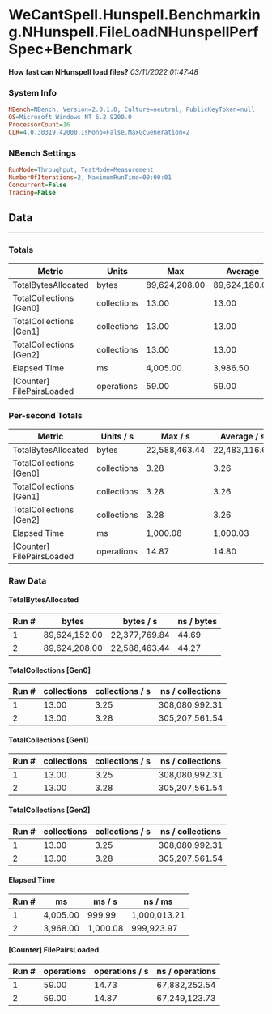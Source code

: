 ﻿# WeCantSpell.Hunspell.Benchmarking.NHunspell.FileLoadNHunspellPerfSpec+Benchmark
__How fast can NHunspell load files?__
_03/11/2022 01:47:48_
### System Info
```ini
NBench=NBench, Version=2.0.1.0, Culture=neutral, PublicKeyToken=null
OS=Microsoft Windows NT 6.2.9200.0
ProcessorCount=16
CLR=4.0.30319.42000,IsMono=False,MaxGcGeneration=2
```

### NBench Settings
```ini
RunMode=Throughput, TestMode=Measurement
NumberOfIterations=2, MaximumRunTime=00:00:01
Concurrent=False
Tracing=False
```

## Data
-------------------

### Totals
|          Metric |           Units |             Max |         Average |             Min |          StdDev |
|---------------- |---------------- |---------------- |---------------- |---------------- |---------------- |
|TotalBytesAllocated |           bytes |   89,624,208.00 |   89,624,180.00 |   89,624,152.00 |           39.60 |
|TotalCollections [Gen0] |     collections |           13.00 |           13.00 |           13.00 |            0.00 |
|TotalCollections [Gen1] |     collections |           13.00 |           13.00 |           13.00 |            0.00 |
|TotalCollections [Gen2] |     collections |           13.00 |           13.00 |           13.00 |            0.00 |
|    Elapsed Time |              ms |        4,005.00 |        3,986.50 |        3,968.00 |           26.16 |
|[Counter] FilePairsLoaded |      operations |           59.00 |           59.00 |           59.00 |            0.00 |

### Per-second Totals
|          Metric |       Units / s |         Max / s |     Average / s |         Min / s |      StdDev / s |
|---------------- |---------------- |---------------- |---------------- |---------------- |---------------- |
|TotalBytesAllocated |           bytes |   22,588,463.44 |   22,483,116.64 |   22,377,769.84 |      148,982.87 |
|TotalCollections [Gen0] |     collections |            3.28 |            3.26 |            3.25 |            0.02 |
|TotalCollections [Gen1] |     collections |            3.28 |            3.26 |            3.25 |            0.02 |
|TotalCollections [Gen2] |     collections |            3.28 |            3.26 |            3.25 |            0.02 |
|    Elapsed Time |              ms |        1,000.08 |        1,000.03 |          999.99 |            0.06 |
|[Counter] FilePairsLoaded |      operations |           14.87 |           14.80 |           14.73 |            0.10 |

### Raw Data
#### TotalBytesAllocated
|           Run # |           bytes |       bytes / s |      ns / bytes |
|---------------- |---------------- |---------------- |---------------- |
|               1 |   89,624,152.00 |   22,377,769.84 |           44.69 |
|               2 |   89,624,208.00 |   22,588,463.44 |           44.27 |

#### TotalCollections [Gen0]
|           Run # |     collections | collections / s |ns / collections |
|---------------- |---------------- |---------------- |---------------- |
|               1 |           13.00 |            3.25 |  308,080,992.31 |
|               2 |           13.00 |            3.28 |  305,207,561.54 |

#### TotalCollections [Gen1]
|           Run # |     collections | collections / s |ns / collections |
|---------------- |---------------- |---------------- |---------------- |
|               1 |           13.00 |            3.25 |  308,080,992.31 |
|               2 |           13.00 |            3.28 |  305,207,561.54 |

#### TotalCollections [Gen2]
|           Run # |     collections | collections / s |ns / collections |
|---------------- |---------------- |---------------- |---------------- |
|               1 |           13.00 |            3.25 |  308,080,992.31 |
|               2 |           13.00 |            3.28 |  305,207,561.54 |

#### Elapsed Time
|           Run # |              ms |          ms / s |         ns / ms |
|---------------- |---------------- |---------------- |---------------- |
|               1 |        4,005.00 |          999.99 |    1,000,013.21 |
|               2 |        3,968.00 |        1,000.08 |      999,923.97 |

#### [Counter] FilePairsLoaded
|           Run # |      operations |  operations / s | ns / operations |
|---------------- |---------------- |---------------- |---------------- |
|               1 |           59.00 |           14.73 |   67,882,252.54 |
|               2 |           59.00 |           14.87 |   67,249,123.73 |



